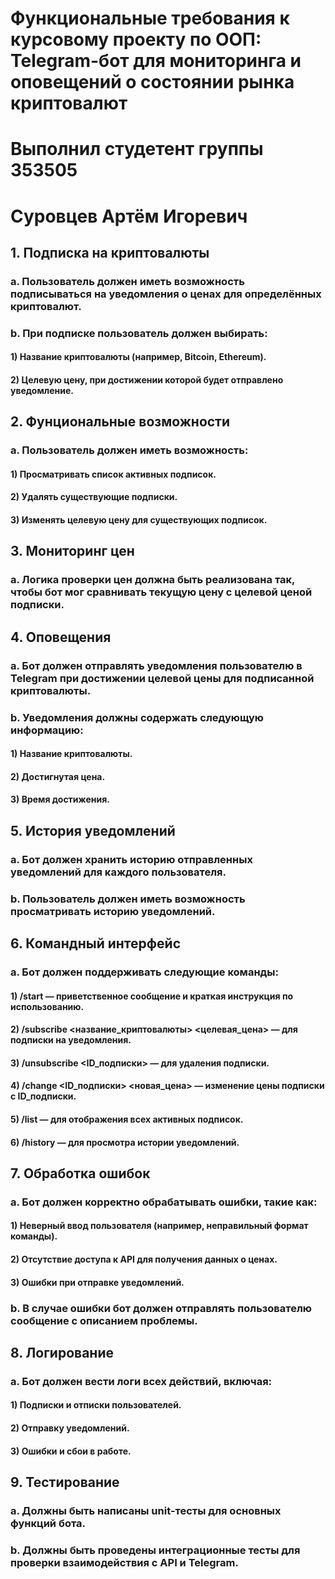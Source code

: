 # Функциональные требования к курсовому проекту по ООП: Telegram-бот для мониторинга и оповещений о состоянии рынка криптовалют
# Выполнил студетент группы 353505 
# Суровцев Артём Игоревич

## 1. Подписка на криптовалюты

### a. Пользователь должен иметь возможность подписываться на уведомления о ценах для определённых криптовалют.

### b. При подписке пользователь должен выбирать:

#### 1) Название криптовалюты (например, Bitcoin, Ethereum).

#### 2) Целевую цену, при достижении которой будет отправлено уведомление.

## 2. Фунциональные возможности

### a. Пользователь должен иметь возможность:

#### 1) Просматривать список активных подписок.

#### 2) Удалять существующие подписки.

#### 3) Изменять целевую цену для существующих подписок.

## 3. Мониторинг цен

### a. Логика проверки цен должна быть реализована так, чтобы бот мог сравнивать текущую цену с целевой ценой подписки.

## 4. Оповещения

### a. Бот должен отправлять уведомления пользователю в Telegram при достижении целевой цены для подписанной криптовалюты.

### b. Уведомления должны содержать следующую информацию:

#### 1) Название криптовалюты.

#### 2) Достигнутая цена.

#### 3) Время достижения.

## 5. История уведомлений

### a. Бот должен хранить историю отправленных уведомлений для каждого пользователя.

### b. Пользователь должен иметь возможность просматривать историю уведомлений.

## 6. Командный интерфейс

### a. Бот должен поддерживать следующие команды:

#### 1) /start — приветственное сообщение и краткая инструкция по использованию.

#### 2) /subscribe <название_криптовалюты> <целевая_цена> — для подписки на уведомления.

#### 3) /unsubscribe <ID_подписки> — для удаления подписки.

#### 4) /change <ID_подписки> <новая_цена> — изменение цены подписки с ID_подписки.

#### 5) /list — для отображения всех активных подписок.

#### 6) /history — для просмотра истории уведомлений.

## 7. Обработка ошибок

### a. Бот должен корректно обрабатывать ошибки, такие как:

#### 1) Неверный ввод пользователя (например, неправильный формат команды).

#### 2) Отсутствие доступа к API для получения данных о ценах.

#### 3) Ошибки при отправке уведомлений.

### b. В случае ошибки бот должен отправлять пользователю сообщение с описанием проблемы.

## 8. Логирование

### a. Бот должен вести логи всех действий, включая:

#### 1) Подписки и отписки пользователей.

#### 2) Отправку уведомлений.

#### 3) Ошибки и сбои в работе.

## 9. Тестирование

### a. Должны быть написаны unit-тесты для основных функций бота.

### b. Должны быть проведены интеграционные тесты для проверки взаимодействия с API и Telegram.
